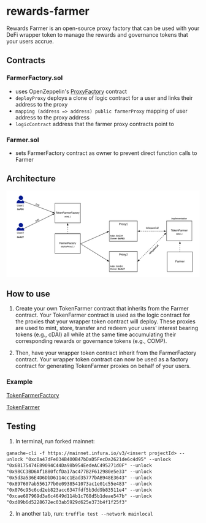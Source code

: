 # rewards-farmer
Rewards Farmer is an open-source proxy factory that can be used with your DeFi wrapper token to manage the rewards and governance tokens that your users accrue.

## Contracts

### FarmerFactory.sol

* uses OpenZeppelin's [ProxyFactory](https://github.com/OpenZeppelin/openzeppelin-sdk/blob/master/packages/lib/contracts/upgradeability/ProxyFactory.sol) contract
* `deployProxy` deploys a clone of logic contract for a user and links their address to the proxy
* `mapping (address => address) public farmerProxy` mapping of user address to the proxy address
* `logicContract` address that the farmer proxy contracts point to

### Farmer.sol

* sets FarmerFactory contract as owner to prevent direct function calls to Farmer

## Architecture

![img](/img/FarmerFactory.png)

## How to use

1. Create your own TokenFarmer contract that inherits from the Farmer contract. Your TokenFarmer contract is used as the logic contract for the proxies that your wrapper token contract will deploy. These proxies are used to mint, store, transfer and redeem your users' interest bearing tokens (e.g., cDAI) all while at the same time accumulating their corresponding rewards or governance tokens (e.g., COMP).

2. Then, have your wrapper token contract inherit from the FarmerFactory contract. Your wrapper token contract can now be used as a factory contract for generating TokenFarmer proxies on behalf of your users.

### Example

[TokenFarmerFactory](contracts/example/contracts/TokenFarmerFactory.sol)

[TokenFarmer](contracts/example/contracts/TokenFarmer.sol)


## Testing

1. In terminal, run forked mainnet:

```
ganache-cli -f https://mainnet.infura.io/v3/<insert projectId> --unlock "0xc0a47dFe034B400B47bDaD5FecDa2621de6c4d95" --unlock "0x6B175474E89094C44Da98b954EedeAC495271d0F" --unlock "0x98CC3BD6Af1880fcfDa17ac477B2F612980e5e33" --unlock "0x5d3a536E4D6DbD6114cc1Ead35777bAB948E3643" --unlock "0x897607ab556177b0e0938541073ac1e01c55e483" --unlock "0x076c95c6cd2eb823acc6347fdf5b3dd9b83511e4" --unlock "0xcae687969d3a6c4649d114b1c768d5b1deae547b" --unlock "0xd89b6d5228672ec03ab5929d625e373b4f1f25f3"
```

2. In another tab, run: `truffle test --network mainlocal`